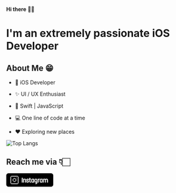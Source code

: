 **Hi there** 👋🏻

# I'm an extremely passionate iOS Developer

## About Me 😁
* 📱 iOS Developer

* ✨ UI / UX Enthusiast

* 📖 Swift | JavaScript

* 💻 One line of code at a time

* ♥️ Exploring new places

![Top Langs](https://github-readme-stats.vercel.app/api/top-langs/?username=YarKo04&theme=github_dark)



## Reach me via 👇🏻

[![Instagram](https://raw.githubusercontent.com/Shubham0812/SearchX/master/insta.png)](https://instagram.com/yarkoxx?utm_medium=copy_link)

